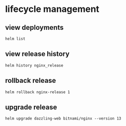 # lifecycle management
## view deployments
`helm list`
## view release history
`helm history nginx_release`
## rollback release
`helm rollback nginx-release 1`
## upgrade release 
`helm upgrade dazzling-web bitnami/nginx --version 13`

